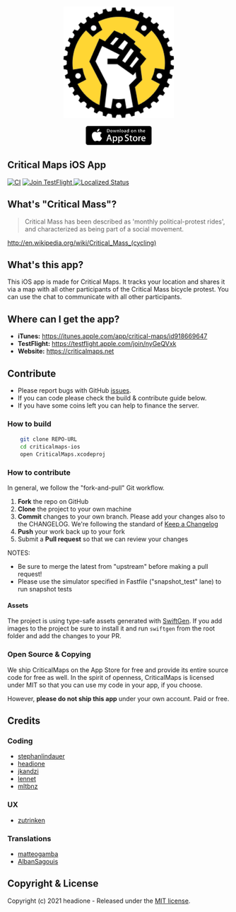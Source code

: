 <p align="center"><a href="https://itunes.apple.com/app/critical-maps/id918669647"><img src="_images/Icon.svg" width="250" /></a></p>

<p align="center"><a href="https://itunes.apple.com/app/critical-maps/id918669647"><img src="_images/appstore-badge.png" width="150" /></a></p>

## Critical Maps iOS App

[![CI](https://github.com/criticalmaps/criticalmaps-ios/actions/workflows/ci.yml/badge.svg)](https://github.com/criticalmaps/criticalmaps-ios/actions/workflows/ci.yml)
<a title="TestFlight" target="_blank" href="https://testflight.apple.com/join/nyGeQVxk">
	<img src="https://img.shields.io/badge/Join-TestFlight-blue.svg"
				alt="Join TestFlight" />
</a>
<a title="Crowdin" target="_blank" href="https://crowdin.com/project/critical-maps">
	<img src="https://badges.crowdin.net/critical-maps/localized.svg" alt="Localized Status" />
</a>

## What's "Critical Mass"?

> Critical Mass has been described as 'monthly political-protest rides', and characterized as being part of a social movement.

http://en.wikipedia.org/wiki/Critical_Mass_(cycling)

## What's this app?

This iOS app is made for Critical Maps. It tracks your location and shares it via a map with all other participants of the Critical Mass bicycle protest. You can use the chat to communicate with all other participants.

## Where can I get the app?

- **iTunes:** https://itunes.apple.com/app/critical-maps/id918669647
- **TestFlight:** https://testflight.apple.com/join/nyGeQVxk
- **Website:** https://criticalmaps.net

## Contribute

- Please report bugs with GitHub [issues](https://github.com/CriticalMaps/criticalmaps-ios/issues).
- If you can code please check the build & contribute guide below.
- If you have some coins left you can help to finance the server.

### How to build

```sh
    git clone REPO-URL
    cd criticalmaps-ios
    open CriticalMaps.xcodeproj
```

### How to contribute

In general, we follow the "fork-and-pull" Git workflow.

1.  **Fork** the repo on GitHub
2.  **Clone** the project to your own machine
3.  **Commit** changes to your own branch. Please add your changes also to the CHANGELOG. We're following the standard of [Keep a Changelog](https://keepachangelog.com/en/1.0.0/)
4.  **Push** your work back up to your fork
5.  Submit a **Pull request** so that we can review your changes

NOTES: 
- Be sure to merge the latest from "upstream" before making a pull request!
- Please use the simulator specified in Fastfile ("snapshot_test" lane) to run snapshot tests

#### Assets

The project is using type-safe assets generated with [SwiftGen](https://github.com/SwiftGen/SwiftGen).
If you add images to the project be sure to install it and run `swiftgen` from the root folder and add the changes to your PR.

### Open Source & Copying

We ship CriticalMaps on the App Store for free and provide its entire source code for free as well. In the spirit of openness, CriticalMaps is licensed under MIT so that you can use my code in your app, if you choose.

However, **please do not ship this app** under your own account. Paid or free.

## Credits

### Coding

- [stephanlindauer](https://github.com/stephanlindauer)
- [headione](https://github.com/headione)
- [jkandzi](https://github.com/jkandzi)
- [lennet](https://github.com/lennet)
- [mltbnz](https://github.com/mltbnz)

### UX

- [zutrinken](https://github.com/zutrinken)

### Translations

- [matteogamba](https://github.com/matteogamba)
- [AlbanSagouis](https://github.com/AlbanSagouis)

## Copyright & License

Copyright (c) 2021 headione - Released under the [MIT license](https://github.com/criticalmaps/criticalmaps-ios/blob/master/LICENSE).
